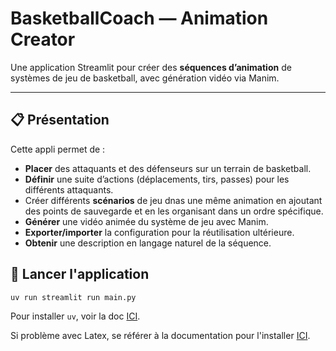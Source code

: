 # BasketballCoach — Animation Creator

Une application Streamlit pour créer des **séquences d’animation** de systèmes de jeu de basketball, avec génération vidéo via Manim.

---

## 📋 Présentation

Cette appli permet de :
- **Placer** des attaquants et des défenseurs sur un terrain de basketball.
- **Définir** une suite d’actions (déplacements, tirs, passes) pour les différents attaquants. 
- Créer différents **scénarios** de jeu dnas une même animation en ajoutant des points de sauvegarde et en les organisant dans un ordre spécifique.
- **Générer** une vidéo animée du système de jeu avec Manim.
- **Exporter/importer** la configuration pour la réutilisation ultérieure.
- **Obtenir** une description en langage naturel de la séquence.

## 🚀 Lancer l'application

```bash
uv run streamlit run main.py
```

Pour installer `uv`, voir la doc [ICI](https://docs.astral.sh/uv/).

Si problème avec Latex, se référer à la documentation pour l'installer [ICI](https://docs.manim.community/en/stable/installation/uv.html#step-2-optional-installing-latex).

